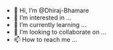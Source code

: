 - 👋 Hi, I’m @Dhiraj-Bhamare
- 👀 I’m interested in ...
- 🌱 I’m currently learning ...
- 💞️ I’m looking to collaborate on ...
- 📫 How to reach me ...

<!---
Dhiraj-Bhamare/Dhiraj-Bhamare is a ✨ special ✨ repository because its `README.md` (this file) appears on your GitHub profile.
You can click the Preview link to take a look at your changes.
--->
